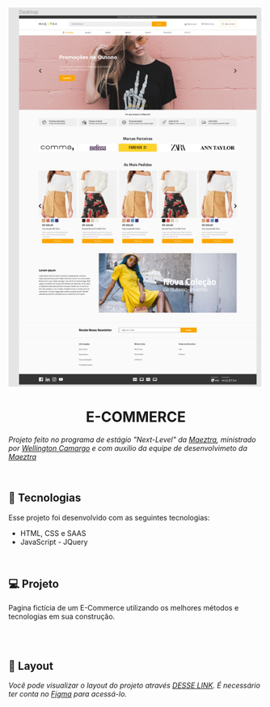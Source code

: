 <div align="center">
<img  alt=banner-principal src="imagens/banner-readme.png">
</div>
<h1 align="center"> E-COMMERCE </h1>


*Projeto feito no programa de estágio "Next-Level" da [Maeztra](https://maeztra.com/), ministrado por [Wellington Camargo](https://www.linkedin.com/in/toncamargo/) e com auxilio da equipe de desenvolvimeto da [Maeztra](https://maeztra.com/)*

<br>

## 🚀 Tecnologias

Esse projeto foi desenvolvido com as seguintes tecnologias:

- HTML, CSS e SAAS
- JavaScript - JQuery
<br>

## 💻 Projeto

Pagina fictícia de um E-Commerce utilizando os melhores métodos e tecnologias em sua construção.

<br><br>

## 🔖 Layout

*Você pode visualizar o layout do projeto através [DESSE LINK]( https://www.figma.com/file/3RqPfS5PW9whbQNCTTaoqA/%5B2020-09%5D-MZ---Layout-Teste-de-vagas-para-time-de-Devs). É necessário ter conta no [Figma](https://figma.com) para acessá-lo.*
